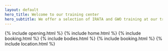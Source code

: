```yaml
---
layout: default
hero_title: Welcome to our training center
hero_subtitle: We offer a selection of IRATA and GWO training at our training center in Dortmund, Germany
---
```

{% include opening.html %}
{% include home.html %}
{% include booking.html %}
{% include bodies.html %}
{% include booking.html %}
{% include location.html %}
